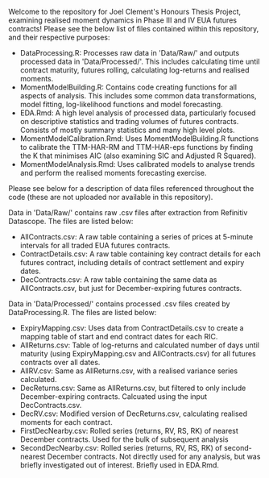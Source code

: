 Welcome to the repository for Joel Clement's Honours Thesis Project, examining realised moment dynamics in Phase III and IV EUA futures contracts!
Please see the below list of files contained within this repository, and their respective purposes:

- DataProcessing.R: Processes raw data in 'Data/Raw/' and outputs processed data in 'Data/Processed/'. This includes calculating time until contract maturity, futures rolling, calculating log-returns and realised moments.
- MomentModelBuilding.R: Contains code creating functions for all aspects of analysis. This includes some common data transformations, model fitting, log-likelihood functions and model forecasting.
- EDA.Rmd: A high level analysis of processed data, particularly focused on descriptive statistics and trading volumes of futures contracts. Consists of mostly summary statistics and many high level plots.
- MomentModelCalibration.Rmd: Uses MomentModelBuilding.R functions to calibrate the TTM-HAR-RM and TTM-HAR-eps functions by finding the K that minimises AIC (also examining SIC and Adjusted R Squared).
- MomentModelAnalysis.Rmd: Uses calibrated models to analyse trends and perform the realised moments forecasting exercise.

Please see below for a description of data files referenced throughout the code (these are not uploaded nor available in this repository).

Data in 'Data/Raw/' contains raw .csv files after extraction from Refinitiv Datascope. The files are listed below:

- AllContracts.csv: A raw table containing a series of prices at 5-minute intervals for all traded EUA futures contracts.
- ContractDetails.csv: A raw table containing key contract details for each futures contract, including details of contract settlement and expiry dates.
- DecContracts.csv: A raw table containing the same data as AllContracts.csv, but just for December-expiring futures contracts.

Data in 'Data/Processed/' contains processed .csv files created by DataProcessing.R. The files are listed below:

- ExpiryMapping.csv: Uses data from ContractDetails.csv to create a mapping table of start and end contract dates for each RIC.
- AllReturns.csv: Table of log-returns and calculated number of days until maturity (using ExpiryMapping.csv and AllContracts.csv) for all futures contracts over all dates.
- AllRV.csv: Same as AllReturns.csv, with a realised variance series calculated.
- DecReturns.csv: Same as AllReturns.csv, but filtered to only include December-expiring contracts. Calcuated using the input DecContracts.csv.
- DecRV.csv: Modified version of DecReturns.csv, calculating realised moments for each contract.
- FirstDecNearby.csv: Rolled series (returns, RV, RS, RK) of nearest December contracts. Used for the bulk of subsequent analysis
- SecondDecNearby.csv: Rolled series (returns, RV, RS, RK) of second-nearest December contracts. Not directly used for any analysis, but was briefly investigated out of interest. Briefly used in EDA.Rmd.
